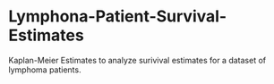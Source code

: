 # Lymphona-Patient-Survival-Estimates

Kaplan-Meier Estimates to analyze surivival estimates for a dataset of lymphoma patients. 
